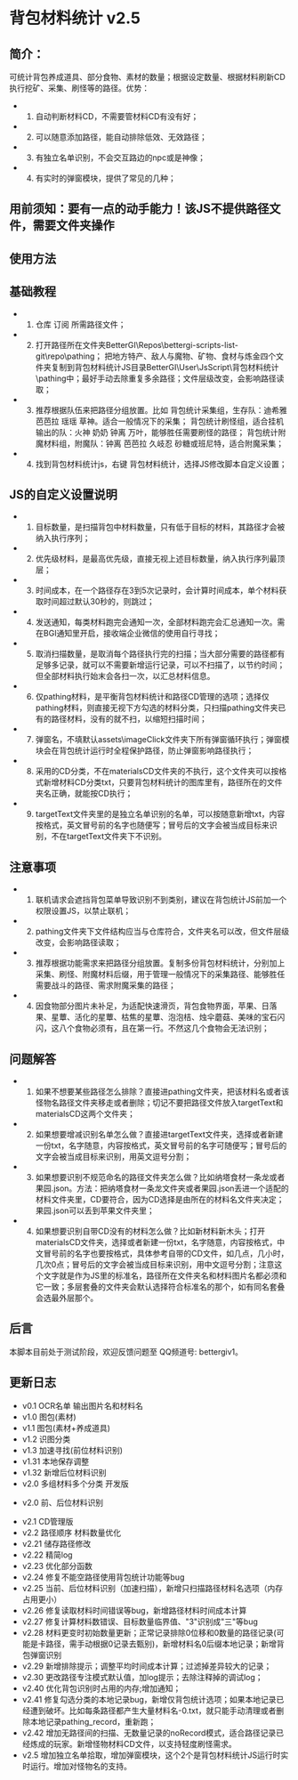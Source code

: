 # 背包材料统计 v2.5

## 简介：
可统计背包养成道具、部分食物、素材的数量；根据设定数量、根据材料刷新CD执行挖矿、采集、刷怪等的路径。优势：
+ 1. 自动判断材料CD，不需要管材料CD有没有好；
+ 2. 可以随意添加路径，能自动排除低效、无效路径；
+ 3. 有独立名单识别，不会交互路边的npc或是神像；
+ 4. 有实时的弹窗模块，提供了常见的几种；

## 用前须知：要有一点的动手能力！该JS不提供路径文件，需要文件夹操作

## 使用方法

## 基础教程
+ 1. 仓库 订阅 所需路径文件；
+ 2. 打开路径所在文件夹BetterGI\Repos\bettergi-scripts-list-git\repo\pathing；
  把地方特产、敌人与魔物、矿物、食材与炼金四个文件夹复制到背包材料统计JS目录BetterGI\User\JsScript\背包材料统计\pathing中；最好手动去除重复多余路径；文件层级改变，会影响路径读取；
+ 3. 推荐根据队伍来把路径分组放置。比如
   背包统计采集组，生存队：迪希雅 芭芭拉 瑶瑶 草神。适合一般情况下的采集；
   背包统计刷怪组，适合挂机输出的队：火神 奶奶 钟离 万叶，能够胜任需要刷怪的路径；
   背包统计附魔材料组，附魔队：钟离 芭芭拉 久岐忍 砂糖或班尼特，适合附魔采集；
+ 4. 找到背包材料统计js，右键 背包材料统计，选择JS修改脚本自定义设置；
 
## JS的自定义设置说明
+ 1. 目标数量，是扫描背包中材料数量，只有低于目标的材料，其路径才会被纳入执行序列；
+ 2. 优先级材料，是最高优先级，直接无视上述目标数量，纳入执行序列最顶层； 
+ 3. 时间成本，在一个路径存在3到5次记录时，会计算时间成本，单个材料获取时间超过默认30秒的，则跳过；
+ 4. 发送通知，每类材料跑完会通知一次，全部材料跑完会汇总通知一次。需在BGI通知里开启，接收端企业微信的使用自行寻找；
+ 5. 取消扫描数量，是取消每个路径执行完的扫描；当大部分需要的路径都有足够多记录，就可以不需要新增运行记录，可以不扫描了，以节约时间；但全部材料执行始末会各扫一次，以汇总材料信息。
+ 6. 仅pathing材料，是平衡背包材料统计和路径CD管理的选项；选择仅pathing材料，则直接无视下方勾选的材料分类，只扫描pathing文件夹已有的路径材料，没有的就不扫，以缩短扫描时间；
+ 7. 弹窗名，不填默认assets\imageClick文件夹下所有弹窗循环执行；弹窗模块会在背包统计运行时全程保护路径，防止弹窗影响路径执行；
+ 8. 采用的CD分类，不在materialsCD文件夹的不执行，这个文件夹可以按格式新增材料CD分类txt，只要背包材料统计的图库里有，路径所在的文件夹名正确，就能按CD执行；
+ 9. targetText文件夹里的是独立名单识别的名单，可以按随意新增txt，内容按格式，英文冒号前的名字也随便写；冒号后的文字会被当成目标来识别，不在targetText文件夹下不识别。

## 注意事项
+ 1. 联机请求会遮挡背包菜单导致识别不到类别，建议在背包统计JS前加一个权限设置JS，以禁止联机；
+ 2. pathing文件夹下文件结构应当与仓库符合，文件夹名可以改，但文件层级改变，会影响路径读取；
+ 3. 推荐根据功能需求来把路径分组放置。复制多份背包材料统计，分别加上采集、刷怪、附魔材料后缀，用于管理一般情况下的采集路径、能够胜任需要战斗的路径、需求附魔采集的路径；
+ 4. 因食物部分图片未补足，为适配快速滑页，背包食物界面，苹果、日落果、星蕈、活化的星蕈、枯焦的星蕈、泡泡桔、烛伞蘑菇、美味的宝石闪闪，这八个食物必须有，且在第一行。不然这几个食物会无法识别；

## 问题解答
+ 1. 如果不想要某些路径怎么排除？直接进pathing文件夹，把该材料名或者该怪物名路径文件夹移走或者删除；切记不要把路径文件放入targetText和materialsCD这两个文件夹；
+ 2. 如果想要增减识别名单怎么做？直接进targetText文件夹，选择或者新建一份txt，名字随意，内容按格式，英文冒号前的名字可随便写；冒号后的文字会被当成目标来识别，用英文逗号分割；
+ 3. 如果想要识别不规范命名的路径文件夹怎么做？比如纳塔食材一条龙或者果园.json。方法：把纳塔食材一条龙文件夹或者果园.json丢进一个适配的材料文件夹里，CD要符合，因为CD选择是由所在的材料名文件夹决定；果园.json可以丢到苹果文件夹里；
+ 4. 如果想要识别自带CD没有的材料怎么做？比如新材料新木头；打开materialsCD文件夹，选择或者新建一份txt，名字随意，内容按格式，中文冒号前的名字也要按格式，具体参考自带的CD文件，如几点，几小时，几次0点；冒号后的文字会被当成目标来识别，用中文逗号分割；注意这个文字就是作为JS里的标准名，路径所在文件夹名和材料图片名都必须和它一致；多层套叠的文件夹会默认选择符合标准名的那个，如有同名套叠会选最外层那个。

## 后言
本脚本目前处于测试阶段，欢迎反馈问题至 QQ频道号: bettergiv1。

## 更新日志
+ v0.1 OCR名单 输出图片名和材料名
+ v1.0 图包(素材)
+ v1.1 图包(素材+养成道具)
+ v1.2 识图分类
+ v1.3 加速寻找(前位材料识别)
+ v1.31 本地保存调整
+ v1.32 新增后位材料识别
+ v2.0 多组材料多个分类 开发版 
- v2.0 前、后位材料识别
+ v2.1 CD管理版
+ v2.2 路径顺序 材料数量优化
+ v2.21 储存路径修改
+ v2.22 精简log
+ v2.23 优化部分函数
+ v2.24 修复不能空路径使用背包统计功能等bug
+ v2.25 当前、后位材料识别（加速扫描），新增只扫描路径材料名选项（内存占用更小）
+ v2.26 修复读取材料时间错误等bug，新增路径材料时间成本计算
+ v2.27 修复计算材料数错误、目标数量临界值、"3"识别成"三"等bug
+ v2.28 材料更变时初始数量更新；正常记录排除0位移和0数量的路径记录(可能是卡路径，需手动根据0记录去甄别)，新增材料名0后缀本地记录；新增背包弹窗识别
+ v2.29 新增排除提示；调整平均时间成本计算；过滤掉差异较大的记录；
+ v2.30 更改路径专注模式默认值，加log提示；去除注释掉的调试log；
+ v2.40 优化背包识别时占用的内存;增加通知；
+ v2.41 修复勾选分类的本地记录bug，新增仅背包统计选项；如果本地记录已经遭到破坏。比如每条路径都产生大量材料名-0.txt，就只能手动清理或者删除本地记录pathing_record，重新跑；
+ v2.42 增加无路径间的扫描、无数量记录的noRecord模式，适合路径记录已经炼成的玩家。新增怪物材料CD文件，以支持轻度刷怪需求。
+ v2.5 增加独立名单拾取，增加弹窗模块，这个2个是背包材料统计JS运行时实时运行。增加对怪物名的支持。

